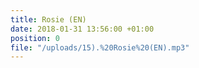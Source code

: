 ```yaml
---
title: Rosie (EN)
date: 2018-01-31 13:56:00 +01:00
position: 0
file: "/uploads/15).%20Rosie%20(EN).mp3"
---
```


